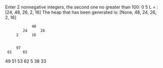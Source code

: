Enter 2 nonnegative integers, the second one no greater than 100: 0 5
L = : [24, 48, 26, 2, 16]
The heap that has been generated is:
[None, 48, 24, 26, 2, 16]

                48
            24      26
         2      16


         97
     61     65
 49   51  53   62
5  38 33